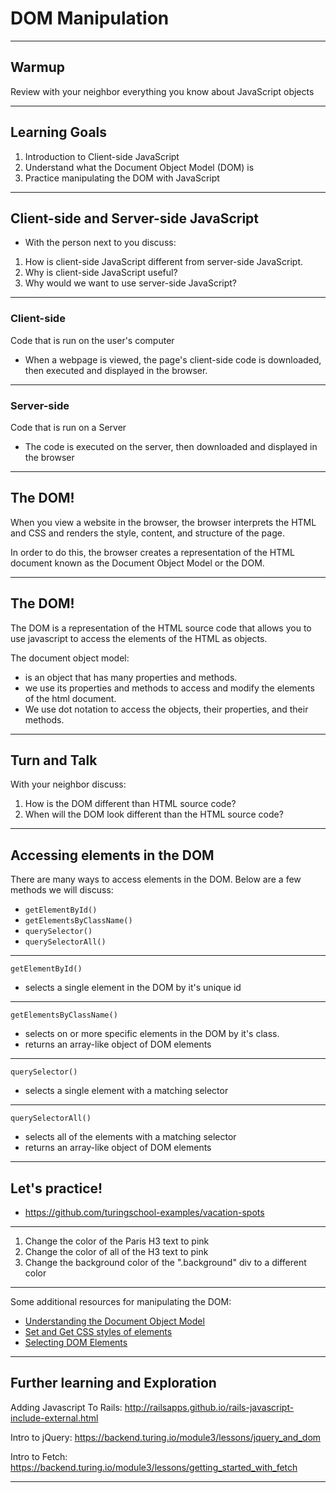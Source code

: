 # DOM Manipulation

---

## Warmup

Review with your neighbor everything you know about JavaScript objects

---

## Learning Goals

1. Introduction to Client-side JavaScript
2. Understand what the Document Object Model (DOM) is
3. Practice manipulating the DOM with JavaScript

---

## Client-side and Server-side JavaScript

- With the person next to you discuss:
1. How is client-side JavaScript different from server-side JavaScript.
2. Why is client-side JavaScript useful?
3. Why would we want to use server-side JavaScript?

---

### Client-side
Code that is run on the user's computer
  - When a webpage is viewed, the page's client-side code is downloaded, then executed and displayed in the browser.

---

### Server-side
Code that is run on a Server
  - The code is executed on the server, then downloaded and displayed in the browser

---

## The DOM!

When you view a website in the browser, the browser interprets the HTML and CSS and renders the style, content, and structure of the page.

In order to do this, the browser creates a representation of the HTML document known as the Document Object Model or the DOM.

---

## The DOM!
The DOM is a representation of the HTML source code that allows you to use javascript to access the elements of the HTML as objects.

The document object model:
- is an object that has many properties and methods.
- we use its properties and methods to access and modify the elements of the html document.
- We use dot notation to access the objects, their properties, and their methods.

---

## Turn and Talk
With your neighbor discuss:
1. How is the DOM different than HTML source code?
2. When will the DOM look different than the HTML source code?

---

## Accessing elements in the DOM

There are many ways to access elements in the DOM. Below are a few methods we will discuss:


- `getElementById()`
- `getElementsByClassName()`
- `querySelector()`
- `querySelectorAll()`

---

`getElementById()`

- selects a single element in the DOM by it's unique id

---

`getElementsByClassName()`

- selects on or more specific elements in the DOM by it's class.
- returns an array-like object of DOM elements

---

`querySelector()`

- selects a single element with a matching selector

---

`querySelectorAll()`

- selects all of the elements with a matching selector
- returns an array-like object of DOM elements

---

## Let's practice!
  - https://github.com/turingschool-examples/vacation-spots

---

  1. Change the color of the Paris H3 text to pink
  2. Change the color of all of the H3 text to pink
  3. Change the background color of the ".background" div to a different color

---

Some additional resources for manipulating the DOM:
- [Understanding the Document Object Model](https://www.digitalocean.com/community/tutorial_series/understanding-the-dom-document-object-model)
- [Set and Get CSS styles of elements](https://plainjs.com/javascript/styles/set-and-get-css-styles-of-elements-53/)
- [Selecting DOM Elements](https://plainjs.com/javascript/selecting/)

---

## Further learning and Exploration

Adding Javascript To Rails:
http://railsapps.github.io/rails-javascript-include-external.html

Intro to jQuery:
https://backend.turing.io/module3/lessons/jquery_and_dom

Intro to Fetch:
https://backend.turing.io/module3/lessons/getting_started_with_fetch

---
